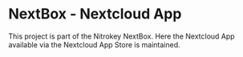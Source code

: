 # NextBox - Nextcloud App

This project is part of the Nitrokey NextBox. 
Here the Nextcloud App available via the Nextcloud App Store is maintained.

